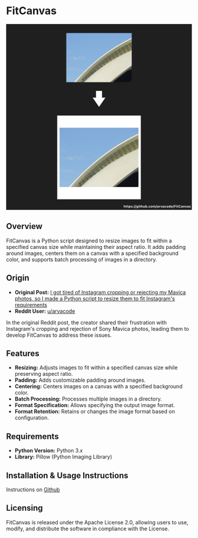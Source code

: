 # FitCanvas

![FitCanvas Sample Output](https://raw.githubusercontent.com/arvacode/FitCanvas/main/sample.png)

## Overview

FitCanvas is a Python script designed to resize images to fit within a specified canvas size while maintaining their aspect ratio. It adds padding around images, centers them on a canvas with a specified background color, and supports batch processing of images in a directory.

## Origin

- **Original Post:** [I got tired of Instagram cropping or rejecting my Mavica photos, so I made a Python script to resize them to fit Instagram's requirements](https://www.reddit.com/r/Mavica/comments/1glrews/i_got_tired_of_instagram_cropping_or_rejecting_my/)
- **Reddit User:** [u/arvacode](https://www.reddit.com/user/arvacode)

In the original Reddit post, the creator shared their frustration with Instagram's cropping and rejection of Sony Mavica photos, leading them to develop FitCanvas to address these issues.

## Features

- **Resizing:** Adjusts images to fit within a specified canvas size while preserving aspect ratio.
- **Padding:** Adds customizable padding around images.
- **Centering:** Centers images on a canvas with a specified background color.
- **Batch Processing:** Processes multiple images in a directory.
- **Format Specification:** Allows specifying the output image format.
- **Format Retention:** Retains or changes the image format based on configuration.

## Requirements

- **Python Version:** Python 3.x
- **Library:** Pillow (Python Imaging Library)

## Installation & Usage Instructions

Instructions on [Github](https://github.com/arvacode/FitCanvas.git)

## Licensing

FitCanvas is released under the Apache License 2.0, allowing users to use, modify, and distribute the software in compliance with the License.